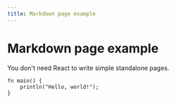 ```yaml
---
title: Markdown page example
---
```


# Markdown page example

You don't need React to write simple standalone pages.

```raj title="Raj Lang Hello World Example"
fn main() {
    println("Hello, world!");
}
```
